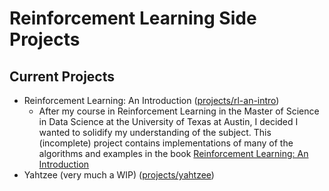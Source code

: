 # Reinforcement Learning Side Projects

## Current Projects
- Reinforcement Learning: An Introduction ([projects/rl-an-intro](https://github.com/rgross-utexas/reinforcement-learning/tree/main/projects/rl-an-intro))
  - After my course in  Reinforcement Learning in the Master of Science in Data Science at the University of Texas at Austin, I decided I wanted to solidify my understanding of the subject. This (incomplete) project contains implementations of many of the algorithms and examples in the book [Reinforcement Learning: An Introduction](http://incompleteideas.net/book/RLbook2020.pdf)
- Yahtzee (very much a WIP) ([projects/yahtzee](https://github.com/rgross-utexas/reinforcement-learning/tree/main/projects/yahtzee))

